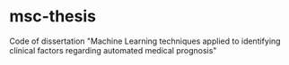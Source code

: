 # msc-thesis
Code of dissertation "Machine Learning techniques applied to identifying clinical factors regarding automated medical prognosis"
